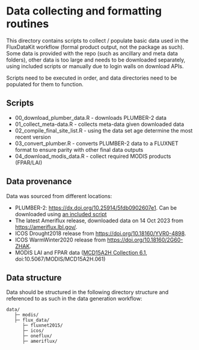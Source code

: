 # Data collecting and formatting routines

This directory contains scripts to collect / populate basic data used in the
FluxDataKit workflow (formal product output, not the package as such). Some
data is provided with the repo (such as ancillary and meta data folders), other
data is too large and needs to be downloaded separately, using included scripts
or manually due to login walls on download APIs.

Scripts need to be executed in order, and data directories need to be populated
for them to function.

## Scripts

- 00_download_plumber_data.R - downloads PLUMBER-2 data
- 01_collect_meta-data.R - collects meta-data given downloaded data
- 02_compile_final_site_list.R - using the data set age determine the most recent version
- 03_convert_plumber.R - converts PLUMBER-2 data to a FLUXNET format to ensure parity with other final data outputs
- 04_download_modis_data.R - collect required MODIS products (FPAR/LAI)

## Data provenance

Data was sourced from different locations:

- PLUMBER-2: https://dx.doi.org/10.25914/5fdb0902607e1. Can be downloaded using [an included script](https://github.com/geco-bern/FluxDataKit/blob/main/data-raw/00_download_plumber_data.R)
- The latest Ameriflux release, downloaded data on 14 Oct 2023 from https://ameriflux.lbl.gov/.
- ICOS Drought2018 release from https://doi.org/10.18160/YVR0-4898.
- ICOS WarmWinter2020 release from https://doi.org/10.18160/2G60-ZHAK.
- MODIS LAI and FPAR data ([MCD15A2H Collection 6.1](https://lpdaac.usgs.gov/products/mcd15a2hv061/), doi:10.5067/MODIS/MCD15A2H.061) 

## Data structure

Data should be structured in the following directory structure and referenced
to as such in the data generation workflow:

```
data/
   ├─ modis/
   ├─ flux_data/
      ├─ fluxnet2015/
      ├─ icos/
      ├─ oneflux/
      ├─ ameriflux/
```
